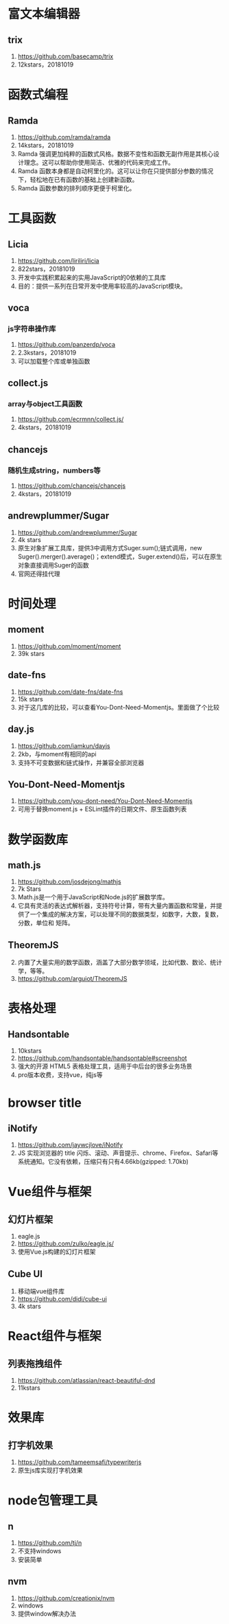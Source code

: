 # 富文本编辑器

## trix

1. https://github.com/basecamp/trix
2. 12kstars，20181019

# 函数式编程

## Ramda

1. https://github.com/ramda/ramda
2. 14kstars，20181019
3. Ramda 强调更加纯粹的函数式风格。数据不变性和函数无副作用是其核心设计理念。这可以帮助你使用简洁、优雅的代码来完成工作。
4. Ramda 函数本身都是自动柯里化的。这可以让你在只提供部分参数的情况下，轻松地在已有函数的基础上创建新函数。
5. Ramda 函数参数的排列顺序更便于柯里化。

# 工具函数

## Licia

1. https://github.com/liriliri/licia
2. 822stars，20181019
3. 开发中实践积累起来的实用JavaScript的0依赖的工具库 
4. 目的：提供一系列在日常开发中使用率较高的JavaScript模块。 

## voca

### js字符串操作库

1. https://github.com/panzerdp/voca
2. 2.3kstars，20181019
3. 可以加载整个库或单独函数

## collect.js

### array与object工具函数

1. https://github.com/ecrmnn/collect.js/
2. 4kstars，20181019

## chancejs

### 随机生成string，numbers等

1. https://github.com/chancejs/chancejs
2. 4kstars，20181019

## andrewplummer/Sugar
1. https://github.com/andrewplummer/Sugar
1. 4k stars
1. 原生对象扩展工具库，提供3中调用方式Suger.sum();链式调用，new Suger().merger().average()；extend模式，Suger.extend()后，可以在原生对象直接调用Suger的函数
1. 官网还得挂代理

# 时间处理
## moment
1. https://github.com/moment/moment
1. 39k stars

## date-fns
1. https://github.com/date-fns/date-fns
1. 15k stars
1. 对于这几库的比较，可以查看You-Dont-Need-Momentjs。里面做了个比较

## day.js

1. https://github.com/iamkun/dayjs
2. 2kb，与moment有相同的api
3. 支持不可变数据和链式操作，并兼容全部浏览器 

## You-Dont-Need-Momentjs

1. https://github.com/you-dont-need/You-Dont-Need-Momentjs
2. 可用于替换moment.js + ESLint插件的日期文件、原生函数列表 



# 数学函数库 
## math.js
1. https://github.com/josdejong/mathjs
1. 7k Stars
1. Math.js是一个用于JavaScript和Node.js的扩展数学库。
1. 它具有灵活的表达式解析器，支持符号计算，带有大量内置函数和常量，并提供了一个集成的解决方案，可以处理不同的数据类型，如数字，大数，复数，分数，单位和
   矩阵。

## TheoremJS
2. 内置了大量实用的数学函数，涵盖了大部分数学领域，比如代数、数论、统计学，等等。 
3. https://github.com/arguiot/TheoremJS

# 表格处理

## Handsontable
1. 10kstars
2. https://github.com/handsontable/handsontable#screenshot
3. 强大的开源 HTML5 表格处理工具，适用于中后台的很多业务场景 
4. pro版本收费，支持vue，纯js等



# browser title

## iNotify

1. https://github.com/jaywcjlove/iNotify
2. JS 实现浏览器的 title 闪烁、滚动、声音提示、chrome、Firefox、Safari等系统通知。它没有依赖，压缩只有只有4.66kb(gzipped: 1.70kb) 



# Vue组件与框架

## 幻灯片框架 

1. eagle.js
2. https://github.com/zulko/eagle.js/
3. 使用Vue.js构建的幻灯片框架 

## Cube UI
1. 移动端vue组件库
1. https://github.com/didi/cube-ui
1. 4k stars

# React组件与框架
## 列表拖拽组件
1. https://github.com/atlassian/react-beautiful-dnd
2. 11kstars


# 效果库
## 打字机效果
1. https://github.com/tameemsafi/typewriterjs
1. 原生js库实现打字机效果

# node包管理工具
## n
1. https://github.com/tj/n
1. 不支持windows
1. 安装简单
## nvm
1. https://github.com/creationix/nvm
1. windows
1. 提供window解决办法